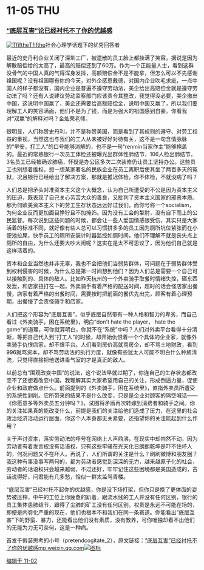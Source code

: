 # 11-05 THU

### [“底层互害”论已经衬托不了你的优越感](https://zhuanlan.zhihu.com/p/271323467)

[![Tfifthe](https://pic1.zhimg.com/50/1214089f6defbc44321d1ebf7eb0e01b_s.jpg?source=4e949a73)](https://www.zhihu.com/people/Tfifthe)[Tfifthe](https://www.zhihu.com/people/Tfifthe)[​](https://www.zhihu.com/topic/20054793)社会心理学话题下的优秀回答者

最近的史丹利企业关闭了深圳工厂，被遣散的员工脸上都挂满了笑容，据说是因为解散赔偿给的太高了，最高的赔偿还到了60万。作为一个正能量人士，看到这群没骨气的中国人真的气得浑身发抖，高额赔偿金不是不能拿，但怎么可以不先感谢祖国呢？没有祖国哪有你的今天，对外企感恩戴德，对国内企业吹毛求疵，一点中国人的样子都没有，国内企业是普遍不遵守劳动法，美企给出高赔偿金就是遵守劳动法了吗？还有人说建议劳动监察部门应该责令其整改，我觉得没必要，美企撤出中国，这说明中国赢了，美企还需要给高额赔偿金，说明中国又赢了，所以我们要理解工人的笑容满面，他们不是为了钱，而是为强大的祖国感到自豪。你看我对“双赢”的解释对吗？金灿荣老师。

很明显，人们称赞史丹利，并不是称赞美国，而是看到了其规则的遵守、对劳工权益的重视，当然这也与我们的工人从未被好好对待有关，这不是一句含情脉脉的“早安，打工人”的口号能够消解的，也不是一句“renmin当家作主”能够掩盖的。最近的常熟银行一次员工体检还被曝光出群体性肺结节，106人检出肺结节，3名员工已经被确诊肺癌，怀疑是办公区多次二次装修仍让员工坚持办公。这些员工也别想着维权，想一想某家著名的民族企业在员工离职后使其坐了两百多天的冤狱，况且银行已经给出了解决方案，那就是推迟体检。你不体检，不就没病了吗？  


人们总是把矛头对准资本主义这个大概念，认为自己所遭受的不公是因为资本主义的压迫，既表现了自己关心劳苦大众的善良，又批判了资本主义国家的邪恶本质。那为何欧美资本主义下的劳工生存状态远远好过我们，而你号称一个socialism，为何企业反而更加面目狰狞且不加掩饰。因为没有工会的掣肘，没有自下而上的公民监督。每次说到这些问题的时候，都会让一些人爱国情感很受伤，其实只是大家活着的标准不同，就好像有些人总可以习惯拼多多的员工因为厕所坑位紧张而在小便池拉屎，快手员工的厕所安装计时器监控如厕时间，他们不理解不就是丧失点上厕所的自由，为什么还要大吵大闹呢？这实在是太不可思议了，因为他们自己就是这样活着的。  


资本和企业当然也并非无辜，我也不会把他们当弱势群体，可问题在于弱势群体受到权利侵害的时候，为什么总是第一时间想到他们？因为人们总是需要一个自己可以接触到的、具体的敌人。比如昨天杭州的一个外卖骑手取餐时情绪失控，砸东西发泄，和店家扭打在一起，外卖骑手有着严格的配送时间，超时的话会怪店家出餐慢，店家有着严格的出餐时间，需要按时把前面的餐优先出完，顾客有着心理预期，出餐慢了会责怪骑手和店家。  


人们把这个形容为“底层互害”，似乎底层自然带有一种人格和智力的卑劣，而自己看过《外卖骑手，困在系统里》，明白“don't hate the player， hate the game”的道理，可你就算明白，你就不在“系统”中吗？人们对外卖平台看得十分清晰，等把自己代入到“打工人”的时候，却开始仇恨着一个个具体的企业家，就像外卖骑手仇恨店家，却不恨平台。人们看到房价高就骂房企，却不骂土地财政，看到996就骂资本，却不骂劳动法的执行力度，就像有些犹太人可能不明白什么种族清洗，只觉得直接把他送进毒气室的才是真正的敌人。  


以前总有“围观改变中国”的说法，这个说法早就过期了，你连自己的生存状态都改变不了还想着改变中国。我理解其实大家希望用自己的关注，形成倒逼力量，促使企业和政府做点什么。前面提到的《外卖骑手，困在系统里》，直指外卖员所遭受的系统性剥削。它所带来的结果不是什么改变，只是是企业对顾客的隔空喊话——《你愿意多等外卖员五分钟吗？》，试图将矛盾再次转嫁到消费者和骑手之间。你的关注如果真的能改变什么，前提是我们的关注给他们造成了压力，在这里的社会政治经济活动运行层面，你这个人本身都无关紧要，还指望你的关注能起到什么作用？  


关于声讨资本，落实劳动法的呼号在网络上人声鼎沸，在现实中却岿然不动，因为劳动者有着发言权没有话语权，只有这些牢骚在光天化日朗朗乾坤是吓不住坏人的，何况问题又不在坏人。再说了，人们所谓的关注是什么？刷刷微博和朋友圈？我这种有事没事写两句的，都为劳动者感觉到深深的无力，越来越原子化的社会，劳动者的话语权只会越来越弱，不过还好，牢牢记住这些困境都是美国造成的，古话说得好，问君能有几多愁，恰似一群太监骂青楼。  


“底层互害”已经衬托不起你的优越感，你是没下场打架，但你只是换了更体面的姿势被压榨，中午的工位上你疲惫的趴着，跟流水线的工人并没有任何区别，银行的员工集体患肺结节，跟得了尘肺的矿工没有任何区别。权贵是永远不可能在场的，即便是内卷化严重的现在，他们也根本不和我们在同一条赛道。你能看出“底层互害”下的野蛮、暴力，还能看出他们没有素质，没有教养，可你唯独却看不出他们的无能为力无可奈何，这是一种病。  


首发于假装思考的小号（pretendcogitate\_2），原文链接：[“底层互害”已经衬托不了你的优越感​mp.weixin.qq.com![&#x56FE;&#x6807;](https://pic3.zhimg.com/v2-4c51d03f7f57271b8aeedfa5c279b496_180x120.jpg)](https://link.zhihu.com/?target=https%3A//mp.weixin.qq.com/s/CZl_oQFIvN3ks_fwPG9t7g)

[编辑于 11-02](https://zhuanlan.zhihu.com/p/271323467)  


